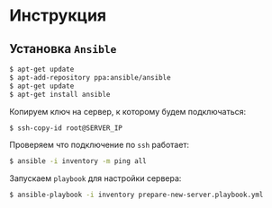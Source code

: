 # Инструкция

## Установка `Ansible`

```bash
$ apt-get update
$ apt-add-repository ppa:ansible/ansible
$ apt-get update
$ apt-get install ansible
```

Копируем ключ на сервер, к которому будем подключаться:

```bash
$ ssh-copy-id root@SERVER_IP
```

Проверяем что подключение по `ssh` работает:

```bash
$ ansible -i inventory -m ping all
```

Запускаем `playbook` для настройки сервера:

```bash
$ ansible-playbook -i inventory prepare-new-server.playbook.yml
```